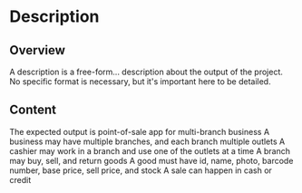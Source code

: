 # Description

## Overview
A description is a free-form... description about the output of the project. No specific format is necessary, but it's important here to be detailed.
## Content
The expected output is point-of-sale app for multi-branch business
A business may have multiple branches, and each branch multiple outlets
A cashier may work in a branch and use one of the outlets at a time
A branch may buy, sell, and return goods
A good must have id, name, photo, barcode number, base price, sell price, and stock
A sale can happen in cash or credit
